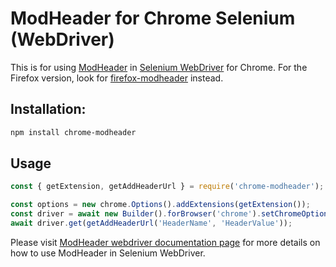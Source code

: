 # ModHeader for Chrome Selenium (WebDriver)

This is for using [ModHeader](https://modheader.com/) in [Selenium WebDriver](https://www.seleniumhq.org/) for Chrome. For the Firefox version, look for [firefox-modheader](https://www.npmjs.com/package/firefox-modheader) instead.

## Installation:

```bash
npm install chrome-modheader
```

## Usage

```javascript
const { getExtension, getAddHeaderUrl } = require('chrome-modheader');

const options = new chrome.Options().addExtensions(getExtension());
const driver = await new Builder().forBrowser('chrome').setChromeOptions(options).build();
await driver.get(getAddHeaderUrl('HeaderName', 'HeaderValue'));
```

Please visit [ModHeader webdriver documentation page](https://modheader.com/docs/advanced/selenium-webdriver) for
more details on how to use ModHeader in Selenium WebDriver.
